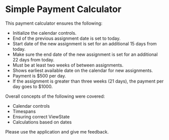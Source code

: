 # Simple Payment Calculator
This payment calculator ensures the following:  
- Initialize the calendar controls.
- End of the previous assignment date is set to today.
- Start date of the new assignment is set for an additional 15 days from today.
- Make sure the end date of the new assignment is set for an additional 22 days from today.
- Must be at least two weeks of between assignments.
- Shows earliest available date on the calendar for new assignments.
- Payment is $500 per day.
- If the assignment is greater than three weeks (21 days), the payment per day goes to $1000.  
  
Overall concepts of the following were covered:
- Calendar controls
- Timespans
- Ensuring correct ViewState
- Calculations based on dates
  
Please use the application and give me feedback.
